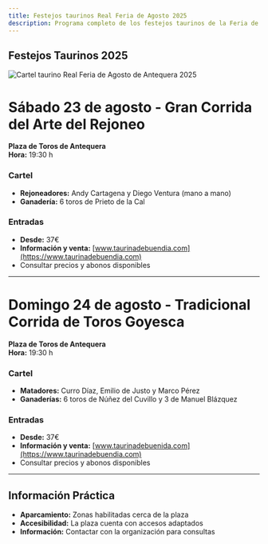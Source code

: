 ```yaml
---
title: Festejos taurinos Real Feria de Agosto 2025
description: Programa completo de los festejos taurinos de la Feria de Agosto 2025 en Antequera. Corrida de rejoneo y corrida goyesca.
---
```


## Festejos Taurinos 2025

![Cartel taurino Real Feria de Agosto de Antequera 2025](https://storage.googleapis.com/qultura-ficheros/eventos/1b5fc8de-bff9-46f4-9b8a-019e26a53d97.jpg)

# <i class="bi bi-person-arms-up"></i> Sábado 23 de agosto - Gran Corrida del Arte del Rejoneo

**<i class="bi bi-geo-alt-fill"></i> Plaza de Toros de Antequera**  
**<i class="bi bi-clock"></i> Hora:** 19:30 h

### Cartel
- **Rejoneadores:** Andy Cartagena y Diego Ventura (mano a mano)
- **Ganadería:** 6 toros de Prieto de la Cal

### <i class="bi bi-ticket-perforated"></i> Entradas
- **Desde:** 37€
- **Información y venta:** [www.taurinadebuendia.com](https://www.taurinadebuendia.com)
- Consultar precios y abonos disponibles

---

# <i class="bi bi-masks-theater"></i> Domingo 24 de agosto - Tradicional Corrida de Toros Goyesca

**<i class="bi bi-geo-alt-fill"></i> Plaza de Toros de Antequera**  
**<i class="bi bi-clock"></i> Hora:** 19:30 h

### Cartel
- **Matadores:** Curro Díaz, Emilio de Justo y Marco Pérez
- **Ganaderías:** 6 toros de Núñez del Cuvillo y 3 de Manuel Blázquez

### <i class="bi bi-ticket-perforated"></i> Entradas
- **Desde:** 37€
- **Información y venta:** [www.taurinadebuenida.com](https://www.taurinadebuendia.com)
- Consultar precios y abonos disponibles

---

## <i class="bi bi-info-square"></i> Información Práctica

- **<i class="bi bi-car-front"></i> Aparcamiento:** Zonas habilitadas cerca de la plaza
- **<i class="bi bi-universal-access"></i> Accesibilidad:** La plaza cuenta con accesos adaptados
- **<i class="bi bi-telephone"></i> Información:** Contactar con la organización para consultas